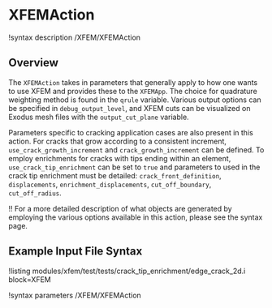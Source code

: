 # XFEMAction

!syntax description /XFEM/XFEMAction

## Overview

The `XFEMAction` takes in parameters that generally apply to how one wants to use XFEM and provides
these to the `XFEMApp`. The choice for quadrature weighting method is found in the `qrule`
variable. Various output options can be specified in `debug_output_level`, and XFEM cuts can be
visualized on Exodus mesh files with the `output_cut_plane` variable.

Parameters specific to cracking application cases are also present in this action. For cracks that
grow according to a consistent increment, `use_crack_growth_increment` and `crack_growth_increment`
can be defined. To employ enrichments for cracks with tips ending within an element,
`use_crack_tip_enrichment` can be set to `true` and parameters to used in the crack tip enrichment
must be detailed: `crack_front_definition`, `displacements`, `enrichment_displacements`,
`cut_off_boundary`, `cut_off_radius`.

!! For a more detailed description of what objects are generated by employing the various options
available in this action, please see the syntax page.

## Example Input File Syntax

!listing modules/xfem/test/tests/crack_tip_enrichment/edge_crack_2d.i block=XFEM

!syntax parameters /XFEM/XFEMAction
